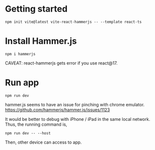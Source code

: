 # Getting started

```
npm init vite@latest vite-react-hammerjs -- --template react-ts
```

# Install Hammer.js

```
npm i hammerjs
```

CAVEAT: react-hammerjs gets error if you use react@17.

# Run app

```
npm run dev
```

hammer.js seems to have an issue for pinching with chrome emulator.
https://github.com/hammerjs/hammer.js/issues/1123

It would be better to debug with iPhone / iPad in the same local network.
Thus, the running command is,

```
npm run dev -- --host
```

Then, other device can access to app.
